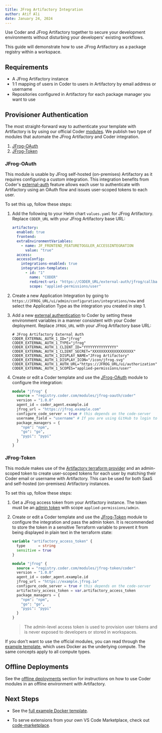 ```yaml
---
title: JFrog Artifactory Integration
author: Atif Ali
date: January 24, 2024
---
```


Use Coder and JFrog Artifactory together to secure your development environments
without disturbing your developers' existing workflows.

This guide will demonstrate how to use JFrog Artifactory as a package registry
within a workspace.

## Requirements

- A JFrog Artifactory instance
- 1:1 mapping of users in Coder to users in Artifactory by email address or
  username
- Repositories configured in Artifactory for each package manager you want to
  use

## Provisioner Authentication

The most straight-forward way to authenticate your template with Artifactory is
by using our official Coder [modules](https://registry.coder.com). We publish
two type of modules that automate the JFrog Artifactory and Coder integration.

1. [JFrog-OAuth](https://registry.coder.com/modules/jfrog-oauth)
1. [JFrog-Token](https://registry.coder.com/modules/jfrog-token)

### JFrog-OAuth

This module is usable by JFrog self-hosted (on-premises) Artifactory as it
requires configuring a custom integration. This integration benefits from Coder's [external-auth](../../admin/external-auth.md) feature allows each user to authenticate with Artifactory using an OAuth flow and issues user-scoped tokens to each user.

To set this up, follow these steps:

1. Add the following to your Helm chart `values.yaml` for JFrog Artifactory. Replace `CODER_URL` with your JFrog Artifactory base URL:

   ```yaml
   artifactory:
     enabled: true
     frontend:
     extraEnvironmentVariables:
       - name: JF_FRONTEND_FEATURETOGGLER_ACCESSINTEGRATION
         value: "true"
     access:
     accessConfig:
       integrations-enabled: true
       integration-templates:
         - id: "1"
           name: "CODER"
           redirect-uri: "https://CODER_URL/external-auth/jfrog/callback"
           scope: "applied-permissions/user"
   ```

1. Create a new Application Integration by going to
   `https://JFROG_URL/ui/admin/configuration/integrations/new` and select the
   Application Type as the integration you created in step 1.

1. Add a new [external authentication](../../admin/external-auth.md) to Coder by setting these
   environment variables in a manner consistent with your Coder deployment. Replace `JFROG_URL` with your JFrog Artifactory base URL:

   ```env
   # JFrog Artifactory External Auth
   CODER_EXTERNAL_AUTH_1_ID="jfrog"
   CODER_EXTERNAL_AUTH_1_TYPE="jfrog"
   CODER_EXTERNAL_AUTH_1_CLIENT_ID="YYYYYYYYYYYYYYY"
   CODER_EXTERNAL_AUTH_1_CLIENT_SECRET="XXXXXXXXXXXXXXXXXXX"
   CODER_EXTERNAL_AUTH_1_DISPLAY_NAME="JFrog Artifactory"
   CODER_EXTERNAL_AUTH_1_DISPLAY_ICON="/icon/jfrog.svg"
   CODER_EXTERNAL_AUTH_1_AUTH_URL="https://JFROG_URL/ui/authorization"
   CODER_EXTERNAL_AUTH_1_SCOPES="applied-permissions/user"
   ```

1. Create or edit a Coder template and use the [JFrog-OAuth](https://registry.coder.com/modules/jfrog-oauth) module to configure the integration:

   ```tf
   module "jfrog" {
     source = "registry.coder.com/modules/jfrog-oauth/coder"
     version = "1.0.0"
     agent_id = coder_agent.example.id
     jfrog_url = "https://jfrog.example.com"
     configure_code_server = true # this depends on the code-server
     username_field = "username" # If you are using GitHub to login to both Coder and Artifactory, use username_field = "username"
     package_managers = {
       "npm": "npm",
       "go": "go",
       "pypi": "pypi"
     }
   }
   ```

### JFrog-Token

This module makes use of the [Artifactory terraform
provider](https://registry.terraform.io/providers/jfrog/artifactory/latest/docs) and an admin-scoped token to create
user-scoped tokens for each user by matching their Coder email or username with
Artifactory. This can be used for both SaaS and self-hosted (on-premises)
Artifactory instances.

To set this up, follow these steps:

1. Get a JFrog access token from your Artifactory instance. The token must be an [admin token](https://registry.terraform.io/providers/jfrog/artifactory/latest/docs#access-token) with scope `applied-permissions/admin`.

1. Create or edit a Coder template and use the [JFrog-Token](https://registry.coder.com/modules/jfrog-token) module to configure the integration and pass the admin token. It is recommended to store the token in a sensitive Terraform variable to prevent it from being displayed in plain text in the terraform state:

   ```tf
   variable "artifactory_access_token" {
     type      = string
     sensitive = true
   }

   module "jfrog" {
     source = "registry.coder.com/modules/jfrog-token/coder"
     version = "1.0.0"
     agent_id = coder_agent.example.id
     jfrog_url = "https://example.jfrog.io"
     configure_code_server = true # this depends on the code-server
     artifactory_access_token = var.artifactory_access_token
     package_managers = {
       "npm": "npm",
       "go": "go",
       "pypi": "pypi"
     }
   }
   ```

   <blockquote class="info">

   The admin-level access token is used to provision user tokens and is never exposed to developers or stored in workspaces.

   </blockquote>

If you don't want to use the official modules, you can read through the [example template](https://github.com/coder/coder/tree/main/examples/jfrog/docker), which uses Docker as the underlying compute. The
same concepts apply to all compute types.

## Offline Deployments

See the [offline deployments](../templates/extending-templates/modules.md#offline-installations) section for instructions on how to use Coder modules in an offline environment with Artifactory.

## Next Steps

- See the [full example Docker template](https://github.com/coder/coder/tree/main/examples/jfrog/docker).

- To serve extensions from your own VS Code Marketplace, check out
  [code-marketplace](https://github.com/coder/code-marketplace#artifactory-storage).
